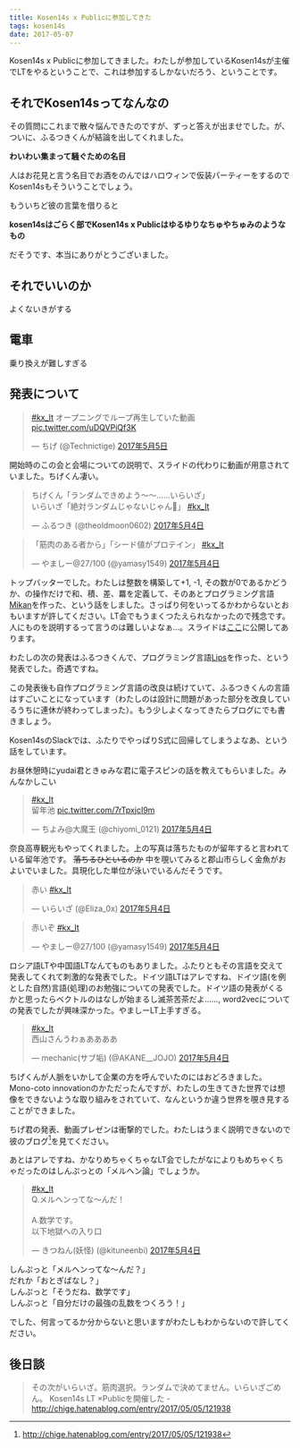 ```yaml
---
title: Kosen14s x Publicに参加してきた
tags: kosen14s
date: 2017-05-07
---
```


Kosen14s x Publicに参加してきました。わたしが参加しているKosen14sが主催でLTをやるということで、これは参加するしかないだろう、ということです。

<!--more-->

## それでKosen14sってなんなの
その質問にこれまで散々悩んできたのですが、ずっと答えが出ませでした。が、ついに、ふるつきくんが結論を出してくれました。


**わいわい集まって騒ぐための名目**


人はお花見と言う名目でお酒をのんではハロウィンで仮装パーティーをするのでKosen14sもそういうことでしょう。

もういちど彼の言葉を借りると

**kosen14sはごらく部でKosen14s x Publicはゆるゆりなちゅやちゅみのようなもの**

だそうです、本当にありがとうございました。

## それでいいのか
よくないきがする

## 電車
乗り換えが難しすぎる

## 発表について

<blockquote class="twitter-tweet" data-lang="ja"><p lang="ja" dir="ltr"><a href="https://twitter.com/hashtag/kx_lt?src=hash">#kx_lt</a> オープニングでループ再生していた動画 <a href="https://t.co/uDQVPiQf3K">pic.twitter.com/uDQVPiQf3K</a></p>&mdash; ちげ (@Technictige) <a href="https://twitter.com/Technictige/status/860394877636313089">2017年5月5日</a></blockquote>
<script async src="//platform.twitter.com/widgets.js" charset="utf-8"></script>

開始時のこの会と会場についての説明で、スライドの代わりに動画が用意されていました。ちげくん凄い。

<blockquote class="twitter-tweet" data-lang="ja"><p lang="ja" dir="ltr">ちげくん「ランダムできめよう～～……いらいざ」<br>いらいざ「絶対ランダムじゃないじゃん💢」 <a href="https://twitter.com/hashtag/kx_lt?src=hash">#kx_lt</a></p>&mdash; ふるつき (@theoldmoon0602) <a href="https://twitter.com/theoldmoon0602/status/859956091223851008">2017年5月4日</a></blockquote>

<blockquote class="twitter-tweet" data-lang="ja"><p lang="ja" dir="ltr">「筋肉のある者から」「シード値がプロテイン」 <a href="https://twitter.com/hashtag/kx_lt?src=hash">#kx_lt</a></p>&mdash; やましー@27/100 (@yamasy1549) <a href="https://twitter.com/yamasy1549/status/859956158538305536">2017年5月4日</a></blockquote>

トップバッターでした。わたしは整数を構築して+1, -1, その数が0であるかどうか、の操作だけで和、積、差、羃を定義して、そのあとプログラミング言語[Mikan](https://github.com/eliza0x/Mikan)を作った、という話をしました。さっぱり何をいってるかわからないとおもいますが許してください。LT会でもうまくつたえられなかったので残念です。人にものを説明するって言うのは難しいよなぁ…。スライドは[ここ](/files/Mikan.pdf)に公開してあります。

わたしの次の発表はふるつきくんで、プログラミング言語[Lips](https://github.com/theoldmoon0602/Lips)を作った、という発表でした。奇遇ですね。

この発表後も自作プログラミング言語の改良は続けていて、ふるつきくんの言語はすごいことになっています（わたしのは設計に問題があった部分を改良しているうちに連休が終わってしまった）。もう少しよくなってきたらブログにでも書きましょう。

Kosen14sのSlackでは、ふたりでやっぱりS式に回帰してしまうよなあ、という話をしています。

お昼休憩時にyudai君ときゅみな君に電子スピンの話を教えてもらいました。みんなかしこい

<blockquote class="twitter-tweet" data-lang="ja"><p lang="ja" dir="ltr"><a href="https://twitter.com/hashtag/kx_lt?src=hash">#kx_lt</a><br>留年池 <a href="https://t.co/7rTpxjcI9m">pic.twitter.com/7rTpxjcI9m</a></p>&mdash; ちよみ@大魔王 (@chiyomi_0121) <a href="https://twitter.com/chiyomi_0121/status/859979894456934400">2017年5月4日</a></blockquote>

奈良高専観光もやってくれました。上の写真は落ちたものが留年すると言われている留年池です。 ~~落ちるひといるのか~~ 中を覗いてみると郡山市らしく金魚がおよいでいました。具現化した単位が泳いでいるんだそうです。

<blockquote class="twitter-tweet" data-lang="ja"><p lang="ja" dir="ltr">赤い <a href="https://twitter.com/hashtag/kx_lt?src=hash">#kx_lt</a></p>&mdash; いらいざ (@Eliza_0x) <a href="https://twitter.com/Eliza_0x/status/859983529299464192">2017年5月4日</a></blockquote>

<blockquote class="twitter-tweet" data-lang="ja"><p lang="ja" dir="ltr">赤いぞ <a href="https://twitter.com/hashtag/kx_lt?src=hash">#kx_lt</a></p>&mdash; やましー@27/100 (@yamasy1549) <a href="https://twitter.com/yamasy1549/status/859983616436125696">2017年5月4日</a></blockquote>

ロシア語LTや中国語LTなんてものもありました。ふたりともその言語を交えて発表してくれて刺激的な発表でした。ドイツ語LTはアレですね、ドイツ語(を例とした自然)言語(処理)のお勉強についての発表でした。ドイツ語の発表がくるかと思ったらベクトルのはなしが始まるし滅茶苦茶だよ……, word2vecについての発表でしたが興味深かった。やましーLT上手すぎる。

<blockquote class="twitter-tweet" data-lang="ja"><p lang="ja" dir="ltr"><a href="https://twitter.com/hashtag/kx_lt?src=hash">#kx_lt</a><br>西山さんうわぁああああ</p>&mdash; mechanic(サブ垢) (@AKANE__JOJO) <a href="https://twitter.com/AKANE__JOJO/status/859986576410947585">2017年5月4日</a></blockquote>

ちげくんが人脈をいかして企業の方を呼んでいたのにはおどろきました。Mono-coto innovationのかただったんですが、わたしの生きてきた世界では想像をできないような取り組みをされていて、なんというか違う世界を覗き見することができました。

ちげ君の発表、動画プレゼンは衝撃的でした。わたしはうまく説明できないので彼のブログ[^chige]を見てください。

あとはアレですね、かなりめちゃくちゃなLT会でしたがなによりもめちゃくちゃだったのはしんぷっとの「メルヘン論」でしょうか。

<blockquote class="twitter-tweet" data-lang="ja"><p lang="ja" dir="ltr"><a href="https://twitter.com/hashtag/kx_lt?src=hash">#kx_lt</a><br>Q.メルヘンってな〜んだ！<br><br>A.数学です。<br>以下地獄への入り口</p>&mdash; きつねん(妖怪) (@kituneenbi) <a href="https://twitter.com/kituneenbi/status/860013584016752640">2017年5月4日</a></blockquote>

しんぷっと「メルヘンってな〜んだ？」  
だれか「おとぎばなし？」  
しんぷっと「そうだね、数学です」  
しんぷっと「自分だけの最強の乱数をつくろう！」

でした、何言ってるか分からないと思いますがわたしもわからないので許してください。

## 後日談
> その次がいらいざ。筋肉選択。ランダムで決めてません。いらいざごめん。
> Kosen14s LT ×Publicを開催した - <http://chige.hatenablog.com/entry/2017/05/05/121938>

[^chige]: http://chige.hatenablog.com/entry/2017/05/05/121938

